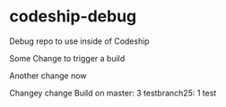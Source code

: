 codeship-debug
==============

Debug repo to use inside of Codeship

Some Change to trigger a build

Another change now

Changey change
Build on master: 3
testbranch25: 1
test
